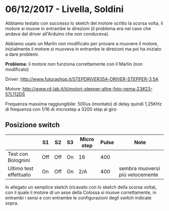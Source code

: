 # 06/12/2017 - Livella, Soldini
Abbiamo testato con successo lo sketch del motore scritto la scorsa volta, il motore si muove in entrambe le direzioni (il problema era nel cavo che andava dal driver all'Arduino che non conduceva).

Abbiamo usato un Marlin non modificato per provare a muovere il motore, inizialmente il motore si muoveva in entrambe le direzioni ma poi ha iniziato a dare problemi.

**Problema:** il motore non funziona correttamente con il Marlin (non modificato)

Driver: http://www.futurashop.it/STEPDRIVER35A-DRIVER-STEPPER-3,5A

Motore: http://www.rd-lab.it/it/motori-stepper-altre-foto-nema-23#23-57L112DS

Frequenza massima raggiungibile: 500us (montato) di delay quindi 1,25KHz di frequenza con 1/16 di microstep a 3200 step al giro

## Posizione switch
|  | S1 | S2 | S3 | Micro step | Pulse | Note
|--|----|----|----|------------|-------|-----
Test con Bolognini |  Off | Off | On | 16 | 400
Ultimo test effettuato | On | Off | On |  2/A | 400 | sembra muoversi più velocemente

In allegato un semplice sketch (ricavato con lo sketch della scorsa volta), con il quale il motore di un asse della Colossa si muove correttamente, in entrambi i sensi e con entrambe le configurazioni degli switch indicate sopra.
